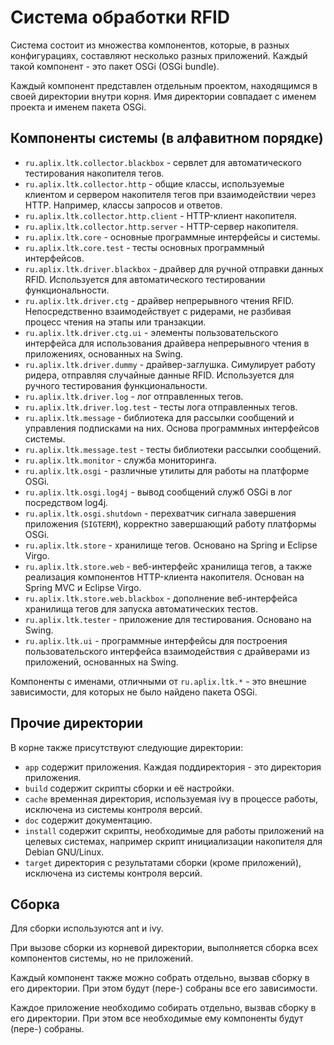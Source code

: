 Система обработки RFID
======================

Система состоит из множества компонентов, которые, в разных конфигурациях,
составляют несколько разных приложений. Каждый такой компонент - это пакет OSGi
(OSGi bundle).

Каждый компонент представлен отдельным проектом, находящимся в своей директории
внутри корня. Имя директории совпадает с именем проекта и именем пакета OSGi.


Компоненты системы (в алфавитном порядке)
-----------------------------------------

- `ru.aplix.ltk.collector.blackbox` - сервлет для автоматического тестирования
  накопителя тегов.
- `ru.aplix.ltk.collector.http` - общие классы, используемые клиентом и сервером
  накопителя тегов при взаимодействии через HTTP. Например, классы запросов и
  ответов.
- `ru.aplix.ltk.collector.http.client` - HTTP-клиент накопителя.
- `ru.aplix.ltk.collector.http.server` - HTTP-сервер накопителя.
- `ru.aplix.ltk.core` - основные программные интерфейсы и системы.
- `ru.aplix.ltk.core.test` - тесты основных программный интерфейсов.
- `ru.aplix.ltk.driver.blackbox` - драйвер для ручной отправки данных RFID.
  Используется для автоматического тестировании функциональности.
- `ru.aplix.ltk.driver.ctg` - драйвер непрерывного чтения RFID. Непосредственно
  взаимодействует с ридерами, не разбивая процесс чтения на этапы или
  транзакции.
- `ru.aplix.ltk.driver.ctg.ui` - элементы пользовательского интерфейса для
  использования драйвера непрерывного чтения в приложениях, основанных на Swing.
- `ru.aplix.ltk.driver.dummy` - драйвер-заглушка. Симулирует работу ридера,
  отправляя случайные данные RFID. Используется для ручного тестирования
  функциональности.
- `ru.aplix.ltk.driver.log` - лог отправленных тегов.
- `ru.aplix.ltk.driver.log.test` - тесты лога отправленных тегов.
- `ru.aplix.ltk.message` - библиотека для рассылки сообщений и управления
  подписками на них. Основа программных интерфейсов системы.
- `ru.aplix.ltk.message.test` - тесты библиотеки рассылки сообщений.
- `ru.aplix.ltk.monitor` - служба мониторинга.
- `ru.aplix.ltk.osgi` - различные утилиты для работы на платформе OSGi.
- `ru.aplix.ltk.osgi.log4j` - вывод сообщений служб OSGi в лог посредством
  log4j.
- `ru.aplix.ltk.osgi.shutdown` - перехватчик сигнала завершения приложения
  (`SIGTERM`), корректно завершающий работу платформы OSGi.
- `ru.aplix.ltk.store` - хранилище тегов. Основано на Spring и Eclipse Virgo.
- `ru.aplix.ltk.store.web` - веб-интерфейс хранилища тегов, а также реализация
  компонентов HTTP-клиента накопителя. Основан на Spring MVC и Eclipse Virgo.
- `ru.aplix.ltk.store.web.blackbox` - дополнение веб-интерфейса хранилища тегов
  для запуска автоматических тестов.
- `ru.aplix.ltk.tester` - приложение для тестирования. Основано на Swing.
- `ru.aplix.ltk.ui` - программные интерфейсы для построения пользовательского
  интерфейса взаимодействия с драйверами из приложений, основанных на Swing.

Компоненты с именами, отличными от `ru.aplix.ltk.*` - это внешние зависимости,
для которых не было найдено пакета OSGi.


Прочие директории
-----------------

В корне также присутствуют следующие директории:

- `app` содержит приложения. Каждая поддиректория - это директория приложения.
- `build` содержит скрипты сборки и её настройки.
- `cache` временная директория, используемая ivy в процессе работы, исключена из
  системы контроля версий.
- `doc` содержит документацию.
- `install` содержит скрипты, необходимые для работы приложений на целевых
  системах, например скрипт инициализации накопителя для Debian GNU/Linux.
- `target` директория с результатами сборки (кроме приложений), исключена из
  системы контроля версий.


Сборка
------

Для сборки используются ant и ivy.

При вызове сборки из корневой директории, выполняется сборка всех компонентов
системы, но не приложений.

Каждый компонент также можно собрать отдельно, вызвав сборку в его директории.
При этом будут (пере-) собраны все его зависимости.

Каждое приложение необходимо собирать отдельно, вызвав сборку в его директории.
При этом все необходимые ему компоненты будут (пере-) собраны.
